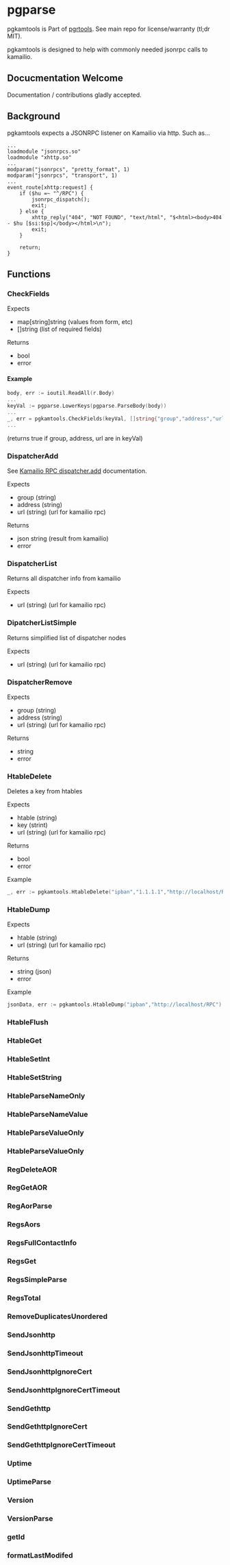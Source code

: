 # pgparse

pgkamtools is Part of [pgrtools](https://github.com/palner/pgrtools). See main repo for license/warranty (tl;dr MIT).

pgkamtools is designed to help with commonly needed jsonrpc calls to kamailio.

## Docucmentation Welcome

Documentation / contributions gladly accepted.

## Background

pgkamtools expects a JSONRPC listener on Kamailio via http. Such as...

```
...
loadmodule "jsonrpcs.so"
loadmodule "xhttp.so"
...
modparam("jsonrpcs", "pretty_format", 1)
modparam("jsonrpcs", "transport", 1)
...
event_route[xhttp:request] {
	if ($hu =~ "^/RPC") {
		jsonrpc_dispatch();
		exit;
	} else {
		xhttp_reply("404", "NOT FOUND", "text/html", "$<html><body>404 - $hu [$si:$sp]</body></html>\n");
		exit;
	}

	return;
}
```

## Functions

### CheckFields

Expects

* map[string]string (values from form, etc)
* []string (list of required fields)

Returns

* bool
* error

#### Example

```go
body, err := ioutil.ReadAll(r.Body)
...
keyVal := pgparse.LowerKeys(pgparse.ParseBody(body))
...
_, err = pgkamtools.CheckFields(keyVal, []string{"group","address","url"})
...
```

(returns true if group, address, url are in keyVal)

### DispatcherAdd

See [Kamailio RPC dispatcher.add](https://kamailio.org/docs/modules/5.8.x/modules/dispatcher.html#dispatcher.r.add) documentation.

Expects

* group (string)
* address (string)
* url (string) (url for kamailio rpc)

Returns

* json string (result from kamailio)
* error

### DispatcherList

Returns all dispatcher info from kamailio

Expects

* url (string) (url for kamailio rpc)

### DipatcherListSimple

Returns simplified list of dispatcher nodes

Expects

* url (string) (url for kamailio rpc)

### DispatcherRemove

Expects

* group (string)
* address (string)
* url (string) (url for kamailio rpc)

Returns

* string
* error

### HtableDelete

Deletes a key from htables

Expects

* htable (string)
* key (strint)
* url (string) (url for kamailio rpc)

Returns

* bool
* error

Example

```go
_, err := pgkamtools.HtableDelete("ipban","1.1.1.1","http://localhost/RPC")
```

### HtableDump

Expects

* htable (string)
* url (string) (url for kamailio rpc)

Returns

* string (json)
* error

Example

```go
jsonData, err := pgkamtools.HtableDump("ipban","http://localhost/RPC")
```

### HtableFlush

### HtableGet

### HtableSetInt

### HtableSetString

### HtableParseNameOnly

### HtableParseNameValue

### HtableParseValueOnly

### HtableParseValueOnly

### RegDeleteAOR

### RegGetAOR

### RegAorParse

### RegsAors

### RegsFullContactInfo

### RegsGet

### RegsSimpleParse

### RegsTotal

### RemoveDuplicatesUnordered

### SendJsonhttp

### SendJsonhttpTimeout

### SendJsonhttpIgnoreCert

### SendJsonhttpIgnoreCertTimeout

### SendGethttp

### SendGethttpIgnoreCert

### SendGethttpIgnoreCertTimeout

### Uptime

### UptimeParse

### Version

### VersionParse

### getId

### formatLastModifed

